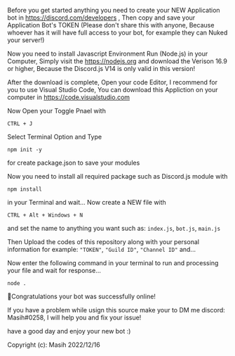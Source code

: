 Before you get started anything you need to create your NEW Application bot in https://discord.com/developers , Then copy and save your Application Bot's TOKEN (Please don't share this with anyone, Because whoever has it will have full access to your bot, for example they can Nuked your server!)

Now you need to install Javascript Environment Run (Node.js) in your Computer, Simply visit the https://nodejs.org and download the Verison 16.9 or higher, Because the Discord.js V14 is only valid in this version!

After the download is complete, Open your code Editor, I recommend for you to use Visual Studio Code, You can download this Appliction on your computer in https://code.visualstudio.com

Now Open your Toggle Pnael with 
```
CTRL + J 
```
Select Terminal Option and Type
```
npm init -y
```
for create package.json to save your modules

Now you need to install all required package such as Discord.js module with
```
npm install
```
in your Terminal and wait...
Now create a NEW file with
```
CTRL + Alt + Windows + N
```
and set the name to anything you want such as: `index.js`, `bot.js`, `main.js`

Then Upload the codes of this repository along with your personal information for example: `"TOKEN"`, `"Guild ID"`, `"Channel ID"` and...

Now enter the following command in your terminal to run and processing your file and wait for response...
``` 
node .
```

🎉Congratulations your bot was successfully online!

If you have a problem while usign this source make your to DM me discord: Masih#0258, I will help you and fix your issue!

have a good day and enjoy your new bot :)

Copyright (c): Masih 2022/12/16
